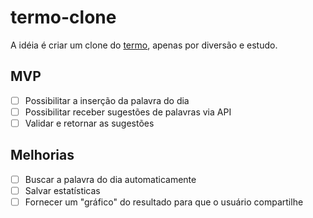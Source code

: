 # termo-clone

A idéia é criar um clone do [termo](https://term.ooo/), apenas por diversão
e estudo.

## MVP

- [ ] Possibilitar a inserção da palavra do dia
- [ ] Possibilitar receber sugestões de palavras via API
- [ ] Validar e retornar as sugestões

## Melhorias

- [ ] Buscar a palavra do dia automaticamente
- [ ] Salvar estatísticas
- [ ] Fornecer um "gráfico" do resultado para que o usuário compartilhe
